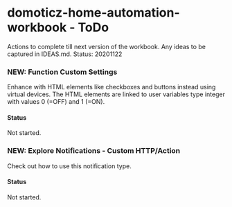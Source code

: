 # domoticz-home-automation-workbook - ToDo
Actions to complete till next version of the workbook.
Any ideas to be captured in IDEAS.md.
Status: 20201122

### NEW: Function Custom Settings
Enhance with HTML elements like checkboxes and buttons instead using virtual devices.
The HTML elements are linked to user variables type integer with values 0 (=OFF) and 1 (=ON).
#### Status
Not started.

### NEW: Explore Notifications - Custom HTTP/Action
Check out how to use this notification type.
#### Status
Not started.
